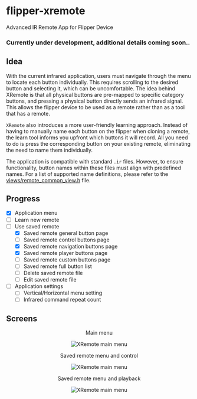 # flipper-xremote
Advanced IR Remote App for Flipper Device 

### Currently under development, additional details coming soon..

## Idea
With the current infrared application, users must navigate through the menu to locate each button individually. This requires scrolling to the desired button and selecting it, which can be uncomfortable. The idea behind XRemote is that all physical buttons are pre-mapped to specific category buttons, and pressing a physical button directly sends an infrared signal. This allows the flipper device to be used as a remote rather than as a tool that has a remote.

`XRemote` also introduces a more user-friendly learning approach. Instead of having to manually name each button on the flipper when cloning a remote, the learn tool informs you upfront which buttons it will record. All you need to do is press the corresponding button on your existing remote, eliminating the need to name them individually.

The application is compatible with standard `.ir` files. However, to ensure functionality, button names within these files must align with predefined names. For a list of supported name definitions, please refer to the [views/remote_common_view.h](https://github.com/kala13x/flipper-xremote/blob/main/views/xremote_common_view.h) file.

## Progress

- [x] Application menu
- [ ] Learn new remote
- [ ] Use saved remote
    - [x] Saved remote general button page 
    - [ ] Saved remote control buttons page
    - [x] Saved remote navigation buttons page
    - [x] Saved remote player buttons page
    - [ ] Saved remote custom buttons page
    - [ ] Saved remote full button list
    - [ ] Delete saved remote file
    - [ ] Edit saved remote file
- [ ] Application settings
    - [ ] Vertical/Horizontal menu setting
    - [ ] Infrared command repeat count

## Screens

<p align="center">
Main menu
</p>
<p align="center">
    <img src="https://github.com/kala13x/flipper-xremote/blob/main/screens/app_menu.png" alt="XRemote main menu">
</p>

<p align="center">
Saved remote menu and control
</p>
<p align="center">
    <img src="https://github.com/kala13x/flipper-xremote/blob/main/screens/control.png" alt="XRemote main menu">
</p>

<p align="center">
Saved remote menu and playback
</p>
<p align="center">
    <img src="https://github.com/kala13x/flipper-xremote/blob/main/screens/playback.png" alt="XRemote main menu">
</p>

